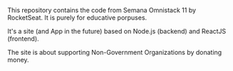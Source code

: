 This repository contains the code from Semana Omnistack 11 by RocketSeat. It is purely for educative porpuses. 

It's a site (and App in the future) based on Node.js (backend) and ReactJS (frontend). 

The site is about supporting Non-Government Organizations by donating money. 
